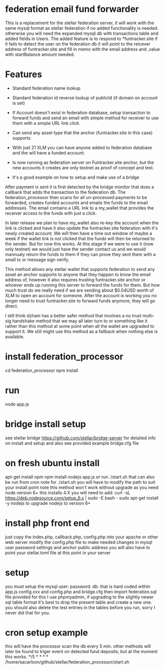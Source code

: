 # federation email fund forwarder
This is a replacement for the stellar federation server, it will work with the same mysql format as stellar federation if no added functionality is needed. otherwise you will need the expanded mysql db with transactions table and added fields in Users.  The added feature is to respond to <email>*funtracker.site if it fails to detect the user on the federation db it will point to the reicever address of funtracker.site and fill in memo with the email address and ,value with startBalance amount needed.

# Features

* Standard federation name lookup

* Standard federation id reverse lookup of publicId (if domain on account is set)

* If Account doesn't exist in federation database, setup transaction to forward funds and send an email with simple method for receiver to use them with a simple URL link click.

* Can send any asset type that the anchor (funtracker.site in this case) supports

* With just 21 XLM you can have anyone added to federation database and the will have a funded account.

* Is now running as federation server on Funtracker.site anchor, but the new accounts it creates are only testnet as proof of concept and test.

* It's a good example on how to setup and make use of a bridge 

After payment is sent it is first detected by the bridge monitor that does a callback that adds the transaction to the federation db. The federation_processor then scans for all un-processed payments to be forwarded, creates funded accounts and emails the funds to the email addresses.  The email contains a URL link to a my_wallet that provides the receiver access to the funds with just a click.

In later release we plan to have my_wallet also re-key the account when the link is clicked and have it also update the funtracker.site federation with it's newly created account.  We will then have a time out window of maybe a week if the wallet link is not clicked that the funds will then be returned to the sender.  But for now this works.  At this stage if we were to use it (now only testnet) we would just have the sender contact us and we would mannualy return the funds to them if they can prove they sent them with a small tx or message sign verify.

This method allows any stellar wallet that supports federation to send any asset an anchor supports to anyone that they happen to know the email address of, however it also requires trusting funtracker.site anchor or whoever ends up running this server to forward the funds for them. But how much trust do we really need if we are sending about $0.04USD worth of XLM to open an account for someone.  After the account is working you no longer need to trust funtracker.site to forward funds anymore, they will go direct.

I still think dzham has a better safer method that involves a no trust multi-sig handshake method that we may all later turn to or something like it rather than this method at some point when all the wallet are upgraded to support it.  We still might use this method as a fallback when nothing else is available.
 
# install federation_processor
cd federation_processor
npm install

# run
node app.js

# bridge install setup
see stellar bridge https://github.com/stellar/bridge-server for detailed info on install and setup and also see provided example bridge.cfg file


# on fresh ubuntu install
 apt-get install npm
 npm install 
 nodejs app.js
or run ./start.sh that can also be run from cron
note for ./start.sh you will have to modify the path to suit your install point
note this method won't work without upgrade as you need node version 6+ this installs 4.X
you will need to add:
curl -sL https://deb.nodesource.com/setup_6.x | sudo -E bash -
sudo apt-get install -y nodejs
to upgrade nodejs to version 6+

# install php front end
just copy the index.php, callback.php, config.php into your apache or other web server
modify the config.php file to make needed changes in mysql user password settings and anchor public address
you will also have to point your stellar.toml file at this point in your server

# setup
 you must setup the mysql user: password:  db: that is hard coded within app.js config.xxx  and config.php and bridge.cfg
 then import federation.sql file provided
 for this I use phpmyadmin, if upgrading to the slightly newer sql table format it's best to drop the present table and create a new one.
 you should also delete the test entries in the tables before you run, sorry I never did that for you.

# cron setup example
  this will have the processor scan the db every 5 min. other methods will later be found to triger event on detected fund deposits, but at the moment this works.
*/5 * * * * /home/sacarlson/github/stellar/federation_processor/start.sh



 
